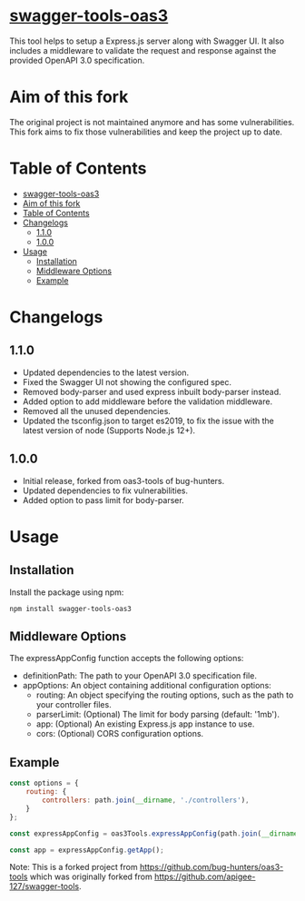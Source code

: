 # [swagger-tools-oas3](https://www.npmjs.com/package/swagger-tools-oas3)
This tool helps to setup a Express.js server along with Swagger UI. It also includes a middleware to validate the request and response against the provided OpenAPI 3.0 specification.

# Aim of this fork
The original project is not maintained anymore and has some vulnerabilities. This fork aims to fix those vulnerabilities and keep the project up to date.

# Table of Contents
- [swagger-tools-oas3](#swagger-tools-oas3)
- [Aim of this fork](#aim-of-this-fork)
- [Table of Contents](#table-of-contents)
- [Changelogs](#changelogs)
  - [1.1.0](#110)
  - [1.0.0](#100)
- [Usage](#usage)
  - [Installation](#installation)
  - [Middleware Options](#middleware-options)
  - [Example](#example)


# Changelogs
## 1.1.0
- Updated dependencies to the latest version.
- Fixed the Swagger UI not showing the configured spec.
- Removed body-parser and used express inbuilt body-parser instead.
- Added option to add middleware before the validation middleware.
- Removed all the unused dependencies.
- Updated the tsconfig.json to target es2019, to fix the issue with the latest version of node (Supports Node.js 12+).
 
## 1.0.0
- Initial release, forked from oas3-tools of bug-hunters.
- Updated dependencies to fix vulnerabilities.
- Added option to pass limit for body-parser.

# Usage
## Installation
Install the package using npm:
```
npm install swagger-tools-oas3
```

## Middleware Options
The expressAppConfig function accepts the following options:
- definitionPath: The path to your OpenAPI 3.0 specification file.
- appOptions: An object containing additional configuration options:
  - routing: An object specifying the routing options, such as the path to your controller files.
  - parserLimit: (Optional) The limit for body parsing (default: '1mb').
  - app: (Optional) An existing Express.js app instance to use.
  - cors: (Optional) CORS configuration options.

## Example
```javascript
const options = {
    routing: {
        controllers: path.join(__dirname, './controllers'),
    }
};

const expressAppConfig = oas3Tools.expressAppConfig(path.join(__dirname, './api/openapi.yaml'), options);

const app = expressAppConfig.getApp();
```

Note: This is a forked project from https://github.com/bug-hunters/oas3-tools which was originally forked from https://github.com/apigee-127/swagger-tools.
